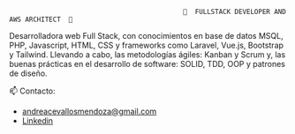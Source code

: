                                                 💬  FULLSTACK DEVELOPER AND AWS ARCHITECT  💬 

Desarrolladora web Full Stack, con conocimientos en base de datos MSQL, PHP, Javascript, HTML, CSS y frameworks como Laravel, Vue.js, Bootstrap y Tailwind.
Llevando a cabo, las metodologías ágiles: Kanban y Scrum y, las buenas prácticas en el desarrollo de software: SOLID, TDD, OOP y patrones de diseño.


📫  Contacto:
- andreacevallosmendoza@gmail.com
- [Linkedin](https://linkedin.com/in/-andrea-c-m)
 
 







